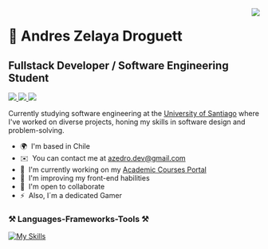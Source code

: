 <img align="right" src="https://visitor-badge.laobi.icu/badge?page_id=opsord.opsord" />

# 🦎 Andres Zelaya Droguett

## Fullstack Developer / Software Engineering Student

<a href="mailto:azedro.dev@gmail.com">
    <img src="https://img.shields.io/badge/Gmail-333333?style=for-the-badge&logo=gmail&logoColor=red" />
  </a>
  <a href="https://linkedin.com/in/andres-z-161685129/" target="_blank">
    <img src="https://img.shields.io/badge/LinkedIn-0077B5?style=for-the-badge&logo=linkedin&logoColor=white" target="_blank" />
  </a>
  <a href="https://opsord.github.io" target="_blank">
     <img src="https://img.shields.io/badge/Portfolio-FF5722?style=for-the-badge&logo=todoist&logoColor=white" target="_blank" /> <!-- sqlite, safari, google-chrome are other good icon options -->
  </a>

Currently studying software engineering at the [University of Santiago](https://www.usach.cl) where I've worked on diverse projects, honing my skills in software design and problem-solving.

- 🌍  I'm based in Chile
- ✉️  You can contact me at [azedro.dev@gmail.com](mailto:azedro.dev@gmail.com)
- 🚀  I'm currently working on my [Academic Courses Portal](http://github.com/Opsord/TINGESO-EV-03)
- 🧠  I'm improving my front-end habilities
- 🤝  I'm open to collaborate
- ⚡  Also, I´m a dedicated Gamer

### ⚒️ Languages-Frameworks-Tools ⚒️

[![My Skills](https://skillicons.dev/icons?i=js,html,css,docker,kubernetes,git,github,idea,react,latex,spring,java,mysql,postgres,postman,jenkins,nginx&perline=6)](https://skillicons.dev)
